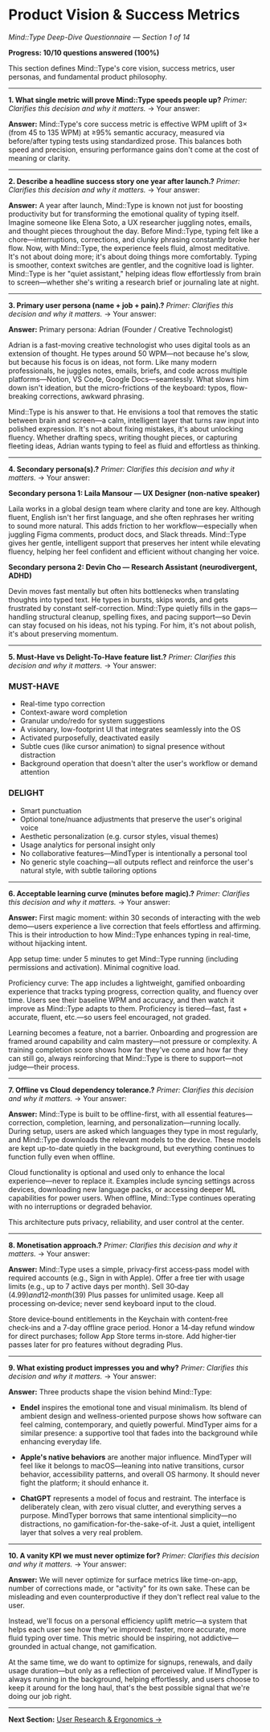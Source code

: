 # Product Vision & Success Metrics

_Mind::Type Deep-Dive Questionnaire — Section 1 of 14_

**Progress: 10/10 questions answered (100%)**

This section defines Mind::Type's core vision, success metrics, user personas, and fundamental product philosophy.

---

**1. What single metric will prove Mind::Type speeds people up?**
_Primer: Clarifies this decision and why it matters._
→ Your answer:

**Answer:** Mind::Type's core success metric is effective WPM uplift of 3× (from 45 to 135 WPM) at ≥95% semantic accuracy, measured via before/after typing tests using standardized prose. This balances both speed and precision, ensuring performance gains don't come at the cost of meaning or clarity.

---

**2. Describe a headline success story one year after launch.?**
_Primer: Clarifies this decision and why it matters._
→ Your answer:

**Answer:** A year after launch, Mind::Type is known not just for boosting productivity but for transforming the emotional quality of typing itself. Imagine someone like Elena Soto, a UX researcher juggling notes, emails, and thought pieces throughout the day. Before Mind::Type, typing felt like a chore—interruptions, corrections, and clunky phrasing constantly broke her flow. Now, with Mind::Type, the experience feels fluid, almost meditative. It's not about doing more; it's about doing things more comfortably. Typing is smoother, context switches are gentler, and the cognitive load is lighter. Mind::Type is her "quiet assistant," helping ideas flow effortlessly from brain to screen—whether she's writing a research brief or journaling late at night.

---

**3. Primary user persona (name + job + pain).?**
_Primer: Clarifies this decision and why it matters._
→ Your answer:

**Answer:** Primary persona: Adrian (Founder / Creative Technologist)

Adrian is a fast-moving creative technologist who uses digital tools as an extension of thought. He types around 50 WPM—not because he's slow, but because his focus is on ideas, not form. Like many modern professionals, he juggles notes, emails, briefs, and code across multiple platforms—Notion, VS Code, Google Docs—seamlessly. What slows him down isn't ideation, but the micro-frictions of the keyboard: typos, flow-breaking corrections, awkward phrasing.

Mind::Type is his answer to that. He envisions a tool that removes the static between brain and screen—a calm, intelligent layer that turns raw input into polished expression. It's not about fixing mistakes, it's about unlocking fluency. Whether drafting specs, writing thought pieces, or capturing fleeting ideas, Adrian wants typing to feel as fluid and effortless as thinking.

---

**4. Secondary persona(s).?**
_Primer: Clarifies this decision and why it matters._
→ Your answer:

**Secondary persona 1: Laila Mansour — UX Designer (non-native speaker)**

Laila works in a global design team where clarity and tone are key. Although fluent, English isn't her first language, and she often rephrases her writing to sound more natural. This adds friction to her workflow—especially when juggling Figma comments, product docs, and Slack threads. Mind::Type gives her gentle, intelligent support that preserves her intent while elevating fluency, helping her feel confident and efficient without changing her voice.

**Secondary persona 2: Devin Cho — Research Assistant (neurodivergent, ADHD)**

Devin moves fast mentally but often hits bottlenecks when translating thoughts into typed text. He types in bursts, skips words, and gets frustrated by constant self-correction. Mind::Type quietly fills in the gaps—handling structural cleanup, spelling fixes, and pacing support—so Devin can stay focused on his ideas, not his typing. For him, it's not about polish, it's about preserving momentum.

---

**5. Must-Have vs Delight-To-Have feature list.?**
_Primer: Clarifies this decision and why it matters._
→ Your answer:

### MUST-HAVE

- Real-time typo correction
- Context-aware word completion
- Granular undo/redo for system suggestions
- A visionary, low-footprint UI that integrates seamlessly into the OS
- Activated purposefully, deactivated easily
- Subtle cues (like cursor animation) to signal presence without distraction
- Background operation that doesn't alter the user's workflow or demand attention

### DELIGHT

- Smart punctuation
- Optional tone/nuance adjustments that preserve the user's original voice
- Aesthetic personalization (e.g. cursor styles, visual themes)
- Usage analytics for personal insight only
- No collaborative features—MindTyper is intentionally a personal tool
- No generic style coaching—all outputs reflect and reinforce the user's natural style, with subtle tailoring options

---

**6. Acceptable learning curve (minutes before magic).?**
_Primer: Clarifies this decision and why it matters._
→ Your answer:

**Answer:** First magic moment: within 30 seconds of interacting with the web demo—users experience a live correction that feels effortless and affirming. This is their introduction to how Mind::Type enhances typing in real-time, without hijacking intent.

App setup time: under 5 minutes to get Mind::Type running (including permissions and activation). Minimal cognitive load.

Proficiency curve: The app includes a lightweight, gamified onboarding experience that tracks typing progress, correction quality, and fluency over time. Users see their baseline WPM and accuracy, and then watch it improve as Mind::Type adapts to them. Proficiency is tiered—fast, fast + accurate, fluent, etc.—so users feel encouraged, not graded.

Learning becomes a feature, not a barrier. Onboarding and progression are framed around capability and calm mastery—not pressure or complexity. A training completion score shows how far they've come and how far they can still go, always reinforcing that Mind::Type is there to support—not judge—their process.

---

**7. Offline vs Cloud dependency tolerance.?**
_Primer: Clarifies this decision and why it matters._
→ Your answer:

**Answer:** Mind::Type is built to be offline-first, with all essential features—correction, completion, learning, and personalization—running locally. During setup, users are asked which languages they type in most regularly, and Mind::Type downloads the relevant models to the device. These models are kept up-to-date quietly in the background, but everything continues to function fully even when offline.

Cloud functionality is optional and used only to enhance the local experience—never to replace it. Examples include syncing settings across devices, downloading new language packs, or accessing deeper ML capabilities for power users. When offline, Mind::Type continues operating with no interruptions or degraded behavior.

This architecture puts privacy, reliability, and user control at the center.

---

**8. Monetisation approach.?**
_Primer: Clarifies this decision and why it matters._
→ Your answer:

**Answer:** Mind::Type uses a simple, privacy‑first access‑pass model with required accounts (e.g., Sign in with Apple). Offer a free tier with usage limits (e.g., up to 7 active days per month). Sell 30‑day ($4.99) and 12‑month ($39) Plus passes for unlimited usage. Keep all processing on‑device; never send keyboard input to the cloud.

Store device‑bound entitlements in the Keychain with content‑free check‑ins and a 7‑day offline grace period. Honor a 14‑day refund window for direct purchases; follow App Store terms in‑store. Add higher‑tier passes later for pro features without degrading Plus.

---

**9. What existing product impresses you and why?**
_Primer: Clarifies this decision and why it matters._
→ Your answer:

**Answer:** Three products shape the vision behind Mind::Type:

- **Endel** inspires the emotional tone and visual minimalism. Its blend of ambient design and wellness-oriented purpose shows how software can feel calming, contemporary, and quietly powerful. MindTyper aims for a similar presence: a supportive tool that fades into the background while enhancing everyday life.

- **Apple's native behaviors** are another major influence. MindTyper will feel like it belongs to macOS—leaning into native transitions, cursor behavior, accessibility patterns, and overall OS harmony. It should never fight the platform; it should enhance it.

- **ChatGPT** represents a model of focus and restraint. The interface is deliberately clean, with zero visual clutter, and everything serves a purpose. MindTyper borrows that same intentional simplicity—no distractions, no gamification-for-the-sake-of-it. Just a quiet, intelligent layer that solves a very real problem.

---

**10. A vanity KPI we must never optimize for?**
_Primer: Clarifies this decision and why it matters._
→ Your answer:

**Answer:** We will never optimize for surface metrics like time-on-app, number of corrections made, or "activity" for its own sake. These can be misleading and even counterproductive if they don't reflect real value to the user.

Instead, we'll focus on a personal efficiency uplift metric—a system that helps each user see how they've improved: faster, more accurate, more fluid typing over time. This metric should be inspiring, not addictive—grounded in actual change, not gamification.

At the same time, we do want to optimize for signups, renewals, and daily usage duration—but only as a reflection of perceived value. If MindTyper is always running in the background, helping effortlessly, and users choose to keep it around for the long haul, that's the best possible signal that we're doing our job right.

---

**Next Section:** [User Research & Ergonomics →](02_user_research_ergonomics.md)

<!-- Alignment: Success metrics assume the active region (not validation band) as the core UX metaphor. -->
